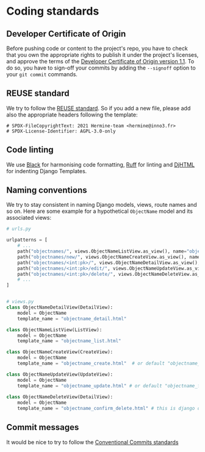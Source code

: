 <!---  
SPDX-FileCopyrightText: 2022 Hermine team <hermine@inno3.fr> 
SPDX-License-Identifier: CC-BY-4.0
-->

# Coding standards

## Developer Certificate of Origin

Before pushing code or content to the project's repo, you have to check that you 
own the appropriate rights to publish it under the project's licenses, and approve 
the terms of the [Developer Certificate of Origin version 1.1](https://developercertificate.org/). 
To do so, you have to sign-off your commits by adding the `--signoff` option to 
your `git commit` commands.

## REUSE standard

We try to follow the [REUSE standard](https://reuse.software/). So if you add a new file, please add also the appropriate headers following the template:

```
# SPDX-FileCopyrightText: 2021 Hermine-team <hermine@inno3.fr>
# SPDX-License-Identifier: AGPL-3.0-only 
```

## Code linting

We use [Black](https://pypi.org/project/black/) for harmonising code formatting, 
[Ruff](https://github.com/charliermarsh/ruff) for linting and 
[DjHTML](https://github.com/rtts/djhtml) for indenting Django Templates.

## Naming conventions

We try to stay consistent in naming Django models, views,
route names and so on. Here are some example for
a hypothetical `ObjectName` model and its associated views:

```python
# urls.py

urlpatterns = [
    # ...
    path("objectnames/", views.ObjectNameListView.as_view(), name="objectname_list"),
    path("objectnames/new/", views.ObjectNameCreateView.as_view(), name="objectname_create"),
    path("objectnames/<int:pk>/", views.ObjectNameDetailView.as_view(), name="objectname_detail"),
    path("objectnames/<int:pk>/edit/", views.ObjectNameUpdateView.as_view(), name="objectname_update"),
    path("objectnames/<int:pk>/delete/", views.ObjectNameDeleteView.as_view(), name="objectname_delete"),
    # ...
]


# views.py
class ObjectNameDetailView(DetailView):
    model = ObjectName
    template_name = "objectname_detail.html"

class ObjectNameListView(ListView):
    model = ObjectName
    template_name = "objectname_list.html"

class ObjectNameCreateView(CreateView):
    model = ObjectName
    template_name = "objectname_create.html"  # or default "objectname_form.html"

class ObjectNameUpdateView(UpdateView):
    model = ObjectName
    template_name = "objectname_update.html" # or default "objectname_form.html"
    
class ObjectNameDeleteView(DetailView):
    model = ObjectName
    template_name = "objectname_confirm_delete.html" # this is django default

```

## Commit messages

It would be nice to try to follow the [Conventional Commits standards](https://www.conventionalcommits.org/en/v1.0.0/)

